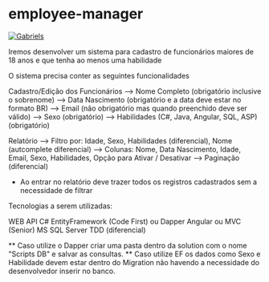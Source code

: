 # employee-manager

[![Gabriels](https://img.shields.io/badge/Gabriel-Silva-blue.svg?longCache=true&style=for-the-badge)](https://gabriel.com.br)

Iremos desenvolver um sistema para cadastro de funcionários maiores de 18 anos e que tenha ao menos uma habilidade

O sistema precisa conter as seguintes funcionalidades 

Cadastro/Edição dos Funcionários
--> Nome Completo (obrigatório inclusive o sobrenome)
--> Data Nascimento (obrigatório e a data deve estar no formato BR)
--> Email (não obrigatório mas quando preenchido deve ser válido)
--> Sexo (obrigatório)
--> Habilidades (C#, Java, Angular, SQL, ASP) (obrigatório) 


Relatório 
--> Filtro por: Idade, Sexo, Habilidades (diferencial), Nome (autcomplete diferencial)
--> Colunas: Nome, Data Nascimento, Idade, Email, Sexo, Habilidades, Opção para Ativar / Desativar
--> Paginação (diferencial)

* Ao entrar no relatório deve trazer todos os registros cadastrados sem a necessidade de filtrar


Tecnologias a serem utilizadas:

WEB API C#
EntityFramework (Code First) ou Dapper
Angular ou MVC (Senior)
MS SQL Server
TDD (diferencial)


** Caso utilize o Dapper criar uma pasta dentro da solution com o nome "Scripts DB" e salvar as consultas.
** Caso utilize EF os dados como Sexo e Habilidade devem estar dentro do Migration não havendo a necessidade do desenvolvedor inserir no banco.
